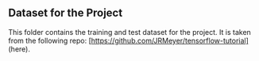 ## Dataset for the Project

This folder contains the training and test dataset for the project. It is taken from the following repo: 
[https://github.com/JRMeyer/tensorflow-tutorial] (here).  
